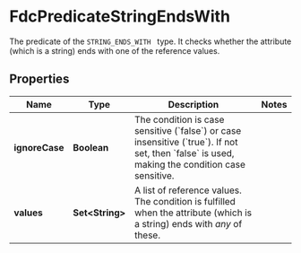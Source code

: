 

# FdcPredicateStringEndsWith

The predicate of the `STRING_ENDS_WITH ` type. It checks whether the attribute (which is a string) ends with one of the reference values.

## Properties

| Name | Type | Description | Notes |
|------------ | ------------- | ------------- | -------------|
|**ignoreCase** | **Boolean** | The condition is case sensitive (&#x60;false&#x60;) or case insensitive (&#x60;true&#x60;).   If not set, then &#x60;false&#x60; is used, making the condition case sensitive. |  |
|**values** | **Set&lt;String&gt;** | A list of reference values. The condition is fulfilled when the attribute (which is a string) ends with *any* of these. |  |



